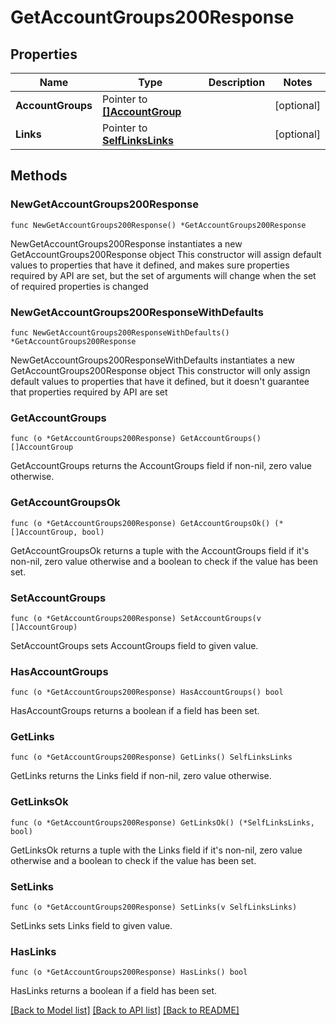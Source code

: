 # GetAccountGroups200Response

## Properties

Name | Type | Description | Notes
------------ | ------------- | ------------- | -------------
**AccountGroups** | Pointer to [**[]AccountGroup**](AccountGroup.md) |  | [optional] 
**Links** | Pointer to [**SelfLinksLinks**](SelfLinksLinks.md) |  | [optional] 

## Methods

### NewGetAccountGroups200Response

`func NewGetAccountGroups200Response() *GetAccountGroups200Response`

NewGetAccountGroups200Response instantiates a new GetAccountGroups200Response object
This constructor will assign default values to properties that have it defined,
and makes sure properties required by API are set, but the set of arguments
will change when the set of required properties is changed

### NewGetAccountGroups200ResponseWithDefaults

`func NewGetAccountGroups200ResponseWithDefaults() *GetAccountGroups200Response`

NewGetAccountGroups200ResponseWithDefaults instantiates a new GetAccountGroups200Response object
This constructor will only assign default values to properties that have it defined,
but it doesn't guarantee that properties required by API are set

### GetAccountGroups

`func (o *GetAccountGroups200Response) GetAccountGroups() []AccountGroup`

GetAccountGroups returns the AccountGroups field if non-nil, zero value otherwise.

### GetAccountGroupsOk

`func (o *GetAccountGroups200Response) GetAccountGroupsOk() (*[]AccountGroup, bool)`

GetAccountGroupsOk returns a tuple with the AccountGroups field if it's non-nil, zero value otherwise
and a boolean to check if the value has been set.

### SetAccountGroups

`func (o *GetAccountGroups200Response) SetAccountGroups(v []AccountGroup)`

SetAccountGroups sets AccountGroups field to given value.

### HasAccountGroups

`func (o *GetAccountGroups200Response) HasAccountGroups() bool`

HasAccountGroups returns a boolean if a field has been set.

### GetLinks

`func (o *GetAccountGroups200Response) GetLinks() SelfLinksLinks`

GetLinks returns the Links field if non-nil, zero value otherwise.

### GetLinksOk

`func (o *GetAccountGroups200Response) GetLinksOk() (*SelfLinksLinks, bool)`

GetLinksOk returns a tuple with the Links field if it's non-nil, zero value otherwise
and a boolean to check if the value has been set.

### SetLinks

`func (o *GetAccountGroups200Response) SetLinks(v SelfLinksLinks)`

SetLinks sets Links field to given value.

### HasLinks

`func (o *GetAccountGroups200Response) HasLinks() bool`

HasLinks returns a boolean if a field has been set.


[[Back to Model list]](../README.md#documentation-for-models) [[Back to API list]](../README.md#documentation-for-api-endpoints) [[Back to README]](../README.md)


